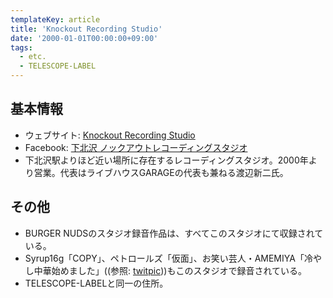 ```yaml
---
templateKey: article
title: 'Knockout Recording Studio'
date: '2000-01-01T00:00:00+09:00'
tags:
  - etc.
  - TELESCOPE-LABEL
---
```

## 基本情報

* ウェブサイト: [Knockout Recording Studio](http://k-o.ne.jp/korst/)
* Facebook: [下北沢 ノックアウトレコーディングスタジオ](https://www.facebook.com/knockoutstudio)
* 下北沢駅よりほど近い場所に存在するレコーディングスタジオ。2000年より営業。代表はライブハウスGARAGEの代表も兼ねる渡辺新二氏。

## その他

* BURGER NUDSのスタジオ録音作品は、すべてこのスタジオにて収録されている。
* Syrup16g「COPY」、ペトロールズ「仮面」、お笑い芸人・AMEMIYA「冷やし中華始めました」((参照: [twitpic](http://twitpic.com/b777k8)))もこのスタジオで録音されている。
* TELESCOPE-LABELと同一の住所。
